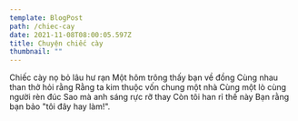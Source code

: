```yaml
---
template: BlogPost
path: /chiec-cay
date: 2021-11-08T08:00:05.597Z
title: Chuyện chiếc cày
thumbnail: ""
---
```

Chiếc cày nọ bỏ lâu hư rạn
Một hôm trông thấy bạn về đồng
Cùng nhau than thở hỏi rằng
Rằng ta kim thuộc vốn chung một nhà
Cùng một lò cùng người rèn đúc
Sao mà anh sáng rực rỡ thay
Còn tôi han rỉ thế này
Bạn rằng bạn bảo "tôi đây hay làm!".